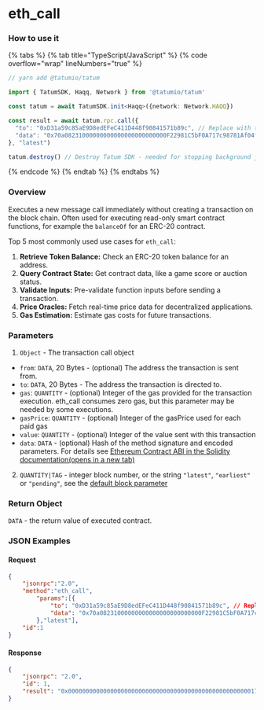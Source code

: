 # eth\_call

### How to use it

{% tabs %}
{% tab title="TypeScript/JavaScript" %}
{% code overflow="wrap" lineNumbers="true" %}
```typescript
// yarn add @tatumio/tatum

import { TatumSDK, Haqq, Network } from '@tatumio/tatum'

const tatum = await TatumSDK.init<Haqq>({network: Network.HAQQ})

const result = await tatum.rpc.call({
  "to": "0xD31a59c85aE9D8edEFeC411D448f90841571b89c", // Replace with the ERC-20 token contract address
  "data": "0x70a08231000000000000000000000000F22981C5bF0A717c98781Af04fdc8213fA789F1C" // The function signature for balanceOf(address), followed by the address 
}, "latest")

tatum.destroy() // Destroy Tatum SDK - needed for stopping background jobs
```
{% endcode %}
{% endtab %}
{% endtabs %}

### Overview

Executes a new message call immediately without creating a transaction on the block chain. Often used for executing read-only smart contract functions, for example the `balanceOf` for an ERC-20 contract.

Top 5 most commonly used use cases for `eth_call`:

1. **Retrieve Token Balance:** Check an ERC-20 token balance for an address.
2. **Query Contract State:** Get contract data, like a game score or auction status.
3. **Validate Inputs:** Pre-validate function inputs before sending a transaction.
4. **Price Oracles:** Fetch real-time price data for decentralized applications.
5. **Gas Estimation:** Estimate gas costs for future transactions.

### **Parameters**

1. `Object` - The transaction call object

* `from`: `DATA`, 20 Bytes - (optional) The address the transaction is sent from.
* `to`: `DATA`, 20 Bytes - The address the transaction is directed to.
* `gas`: `QUANTITY` - (optional) Integer of the gas provided for the transaction execution. eth\_call consumes zero gas, but this parameter may be needed by some executions.
* `gasPrice`: `QUANTITY` - (optional) Integer of the gasPrice used for each paid gas
* `value`: `QUANTITY` - (optional) Integer of the value sent with this transaction
* `data`: `DATA` - (optional) Hash of the method signature and encoded parameters. For details see [Ethereum Contract ABI in the Solidity documentation(opens in a new tab)](https://docs.soliditylang.org/en/latest/abi-spec.html)

2. `QUANTITY|TAG` - integer block number, or the string `"latest"`, `"earliest"` or `"pending"`, see the [default block parameter](https://ethereum.org/en/developers/docs/apis/json-rpc/#default-block)

### Return Object

`DATA` - the return value of executed contract.

### JSON Examples

#### Request

```json
{
    "jsonrpc":"2.0",
    "method":"eth_call",
        "params":[{
            "to": "0xD31a59c85aE9D8edEFeC411D448f90841571b89c", // Replace with the ERC-20 token contract address in this case wrapped SOL on Ethereum
            "data": "0x70a08231000000000000000000000000F22981C5bF0A717c98781Af04fdc8213fA789F1C" // The function signature for balanceOf(address), followed by the address to query in this case holder of wrapped SOL tokens
        },"latest"],
    "id":1
}
```

#### Response

```json
{
    "jsonrpc": "2.0",
    "id": 1,
    "result": "0x00000000000000000000000000000000000000000000000000001726f9fecc9d"
}
```

